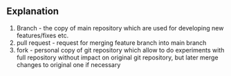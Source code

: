 ## Explanation
1. Branch - the copy of main repository which are used for developing new features/fixes etc.
2. pull request - request for merging feature branch into main branch
3. fork - personal copy of git repository which allow to do experiments with full repository without impact on original git repository, but later merge changes to original one if necessary 
